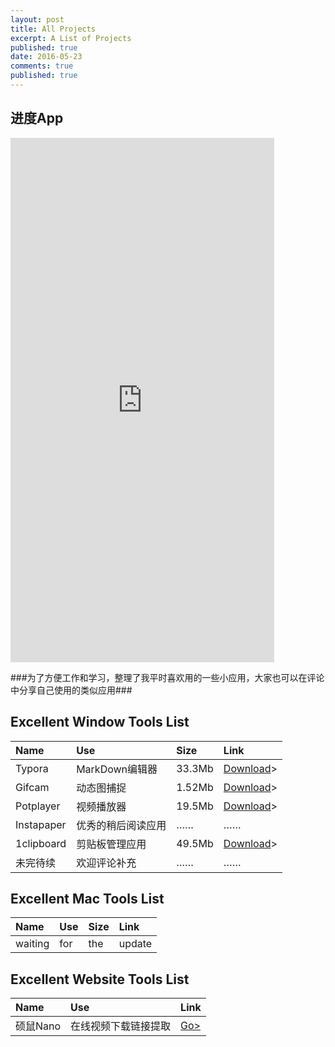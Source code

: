 ```yaml
---
layout: post
title: All Projects
excerpt: A List of Projects
published: true
date: 2016-05-23
comments: true
published: true
---
```

## **进度App**

<iframe src="https://modao.cc/app/SK2hrvAkSKv3GoIymROjCsCtqCJG8hq/embed" width="422" height="839" allowTransparency="true" frameborder="0"></iframe>

###为了方便工作和学习，整理了我平时喜欢用的一些小应用，大家也可以在评论中分享自己使用的类似应用###
## **Excellent Window Tools List**

| Name      | Use         | Size    | Link                                     |
| :-------- | :---------- | :------ | :--------------------------------------- |
| Typora    | MarkDown编辑器 | 33.3Mb  | [Download](http://img.vinechen.com/typora-setup.exe)> |
| Gifcam    | 动态图捕捉       | 1.52Mb  | [Download](http://img.vinechen.com/GifCam.exe)> |
| Potplayer | 视频播放器       | 19.5Mb  | [Download](http://potplayer.daum.net/?lang=zh_CN)> |
| Instapaper  | 优秀的稍后阅读应用    | ……      | ……                                       |
| 1clipboard  | 剪贴板管理应用| 49.5Mb     | [Download](http://1clipboard.io)>  |
| 未完待续      | 欢迎评论补充      | ……      | ……                                       |

## **Excellent Mac Tools List**

| Name      | Use         | Size    | Link                                     |
| :-------- | :---------- | :------ | :--------------------------------------- |
| waiting   | for         | the     | update                                   |

## **Excellent Website Tools List**

| Name      | Use         | Link                                     |
| :-------- | :---------- | :--------------------------------------- |
| 硕鼠Nano  | 在线视频下载链接提取  | [Go>](http://www.flvcd.com/) |
